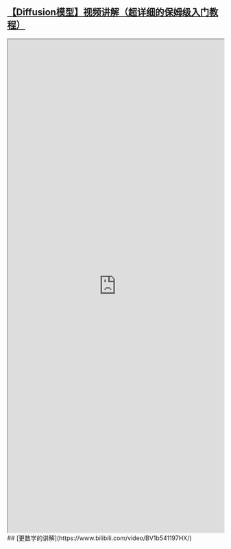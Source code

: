 ## [【Diffusion模型】视频讲解（超详细的保姆级入门教程）](https://www.bilibili.com/video/BV1ne411u7J6/)

<iframe 
		height = 1150 
		width = 100% 
		padding = 0 0 
		margins = 0 0
		src="https://lilianweng.github.io/posts/2021-07-11-diffusion-models/"></iframe>
## [更数学的讲解](https://www.bilibili.com/video/BV1b541197HX/)
